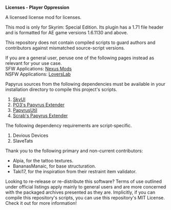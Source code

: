 **Licenses - Player Oppression**

A licensed license mod for licenses.

This mod is only for Skyrim: Special Edition. Its plugin has a 1.71 file header and is formatted for AE game versions 1.6.1130 and above.

This repository does not contain compiled scripts to guard authors and contributors against mismatched source-script versions.

If you are a general user, peruse one of the following pages instead as relevant for your use case.<br />
SFW Applications: [Nexus Mods](https://www.nexusmods.com/skyrimspecialedition/mods/110418)<br />
NSFW Applications: [LoversLab](https://www.loverslab.com/files/file/29357-licenses-player-oppression/)

Papyrus sources from the following dependencies must be available in your installation directory to compile this project's scripts.
1. [SkyUI](https://github.com/schlangster/skyui)
2. [PO3's Papyrus Extender](https://github.com/powerof3/PapyrusExtenderSSE)
3. [PapyrusUtil](https://github.com/eeveelo/PapyrusUtil)
4. [Scrab's Papyrus Extender](https://github.com/Scrabx3/ScrabsPapyrusExtender/)

The following dependency requirements are script-specific.
1. Devious Devices
2. SlaveTats

Thank you to the following primary and non-current contributors:
* Alpia, for the tattoo textures.
* BananasManaic, for base structuration.
* Taki17, for the inspiration from their restraint item validator.

Looking to re-release or re-distribute this software? Terms of use outlined under official listings apply mainly to general users and are more concerned with the packaged archives presented as they are. Implicitly, if you can compile this repository's scripts, you can use this repository's MIT License. Check it out for more information!

